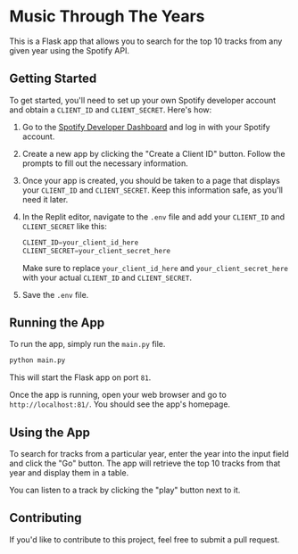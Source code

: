 # Music Through The Years

This is a Flask app that allows you to search for the top 10 tracks from any given year using the Spotify API.

## Getting Started

To get started, you'll need to set up your own Spotify developer account and obtain a `CLIENT_ID` and `CLIENT_SECRET`. Here's how:

1. Go to the [Spotify Developer Dashboard](https://developer.spotify.com/dashboard/) and log in with your Spotify account.

2. Create a new app by clicking the "Create a Client ID" button. Follow the prompts to fill out the necessary information.

3. Once your app is created, you should be taken to a page that displays your `CLIENT_ID` and `CLIENT_SECRET`. Keep this information safe, as you'll need it later.

4. In the Replit editor, navigate to the `.env` file and add your `CLIENT_ID` and `CLIENT_SECRET` like this:

   ```python
   CLIENT_ID=your_client_id_here
   CLIENT_SECRET=your_client_secret_here
   ```

   Make sure to replace `your_client_id_here` and `your_client_secret_here` with your actual `CLIENT_ID` and `CLIENT_SECRET`.

5. Save the `.env` file.

## Running the App

To run the app, simply run the `main.py` file.

```bash
python main.py
```

This will start the Flask app on port `81`.

Once the app is running, open your web browser and go to `http://localhost:81/`. You should see the app's homepage.

## Using the App

To search for tracks from a particular year, enter the year into the input field and click the "Go" button. The app will retrieve the top 10 tracks from that year and display them in a table.

You can listen to a track by clicking the "play" button next to it.

## Contributing

If you'd like to contribute to this project, feel free to submit a pull request.